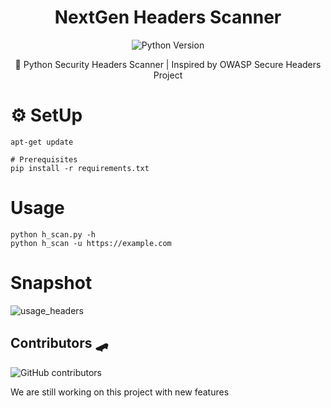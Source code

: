 <div align="center">
  <h1>NextGen Headers Scanner </h1>
<img alt="Python Version" src="https://img.shields.io/badge/python-%3E%3D3.0-blue?style=for-the-badge" />
  </p>
🐍 Python Security Headers Scanner | Inspired by OWASP Secure Headers Project
</div>

# ⚙️ SetUp 

	apt-get update

	# Prerequisites
	pip install -r requirements.txt

# Usage
  	python h_scan.py -h
  	python h_scan -u https://example.com
  
# Snapshot

  <img alt="usage_headers" src="https://user-images.githubusercontent.com/61053314/177128109-baee76c9-8e02-43c0-9643-9441ad8255d5.png" />
  
## Contributors 🛹
![GitHub contributors](https://img.shields.io/github/contributors/saladandonionrings/nextgen_spoofer?style=flat-square)
<p>We are still working on this project with new features</p>
